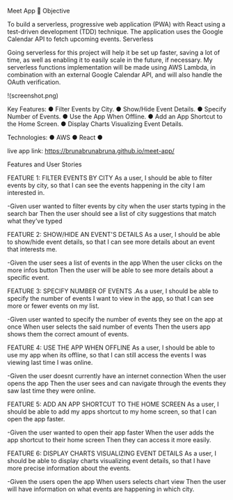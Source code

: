 Meet App 📍
Objective

To build a serverless, progressive web application (PWA) with React using a test-driven development (TDD) technique. The application uses the Google Calendar API to fetch upcoming events.
Serverless

Going serverless for this project will help it be set up faster, saving a lot of time, as well as enabling it to easily scale in the future, if necessary. My serverless functions implementation will be made using AWS Lambda, in combination with an external Google Calendar API, and will also handle the OAuth verification.

!(screenshot.png)

Key Features:
● Filter Events by City.
● Show/Hide Event Details.
● Specify Number of Events.
● Use the App When Offline.
● Add an App Shortcut to the Home Screen.
● Display Charts Visualizing Event Details.

Technologies:
● AWS
● React
●

live app link: https://brunabrunabruna.github.io/meet-app/

Features and User Stories

FEATURE 1: FILTER EVENTS BY CITY As a user, I should be able to filter events by city, so that I can see the events happening in the city I am interested in.

-Given user wanted to filter events by city when the user starts typing in the search bar Then the user should see a list of city suggestions that match what they’ve typed

FEATURE 2: SHOW/HIDE AN EVENT'S DETAILS As a user, I should be able to show/hide event details, so that I can see more details about an event that interests me.

-Given the user sees a list of events in the app When the user clicks on the more infos button Then the user will be able to see more details about a specific event.

FEATURE 3: SPECIFY NUMBER OF EVENTS .As a user, I should be able to specify the number of events I want to view in the app, so that I can see more or fewer events on my list.

-Given user wanted to specify the number of events they see on the app at once When user selects the said number of events Then the users app shows them the correct amount of events.

FEATURE 4: USE THE APP WHEN OFFLINE As a user, I should be able to use my app when its offline, so that I can still access the events I was viewing last time I was online.

-Given the user doesnt currently have an internet connection When the user opens the app Then the user sees and can navigate through the events they saw last time they were online.

FEATURE 5: ADD AN APP SHORTCUT TO THE HOME SCREEN As a user, I should be able to add my apps shortcut to my home screen, so that I can open the app faster.

-Given the user wanted to open their app faster When the user adds the app shortcut to their home screen Then they can access it more easily.

FEATURE 6: DISPLAY CHARTS VISUALIZING EVENT DETAILS As a user, I should be able to display charts visualizing event details, so that I have more precise information about the events.

-Given the users open the app When users selects chart view Then the user will have information on what events are happening in which city.
